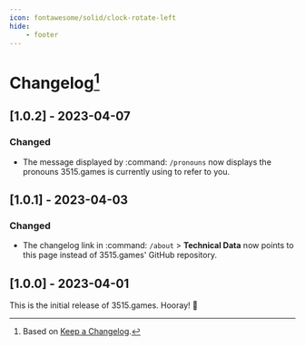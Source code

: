 ```yaml
---
icon: fontawesome/solid/clock-rotate-left
hide:
    - footer
---
```


# Changelog[^1]

## <a name="1-0-2">[1.0.2] - 2023-04-07</a>

### Changed

- The message displayed by :command: `/pronouns` now displays the pronouns 3515.games is currently using to refer to
you.

## <a name="1-0-1">[1.0.1] - 2023-04-03</a>

### Changed

- The changelog link in :command: `/about` > **Technical Data** now points to this page instead of 3515.games' GitHub
  repository.

## <a name="1-0-0">[1.0.0] - 2023-04-01</a>

This is the initial release of 3515.games. Hooray! 🎉

[^1]: Based on [Keep a Changelog](http://keepachangelog.com).

